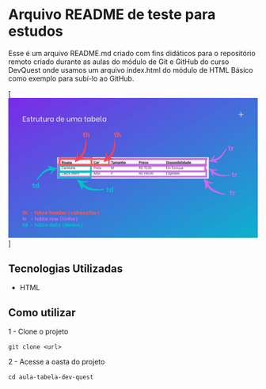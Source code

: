 # Arquivo README de teste para estudos

Esse é um arquivo README.md criado com fins didáticos para o repositório remoto criado durante as aulas do módulo de Git e GitHub do curso DevQuest onde usamos um arquivo index.html do módulo de HTML Básico como exemplo para subí-lo ao GitHub.

[<img src="./estrutura-de-uma-tabela.jpg" alt="Imagem de uma estrutura de uma tabela">]

## Tecnologias Utilizadas

- HTML

## Como utilizar

1 - Clone o projeto
```
git clone <url>
```

2 - Acesse a oasta do projeto
```
cd aula-tabela-dev-quest
```